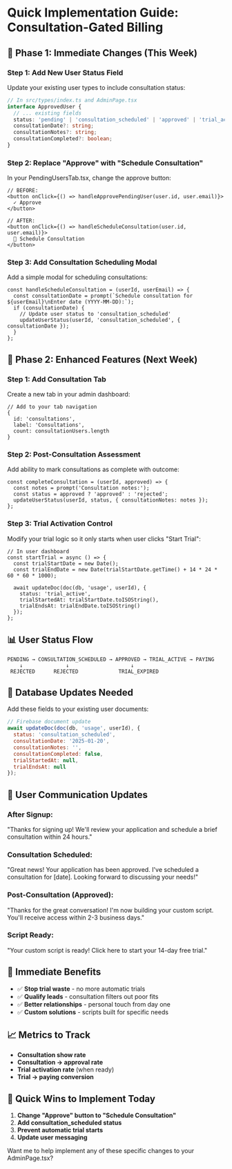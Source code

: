 # Quick Implementation Guide: Consultation-Gated Billing

## 🚀 Phase 1: Immediate Changes (This Week)

### **Step 1: Add New User Status Field**
Update your existing user types to include consultation status:

```typescript
// In src/types/index.ts and AdminPage.tsx
interface ApprovedUser {
  // ... existing fields
  status: 'pending' | 'consultation_scheduled' | 'approved' | 'trial_active' | 'paying' | 'rejected';
  consultationDate?: string;
  consultationNotes?: string;
  consultationCompleted?: boolean;
}
```

### **Step 2: Replace "Approve" with "Schedule Consultation"**
In your PendingUsersTab.tsx, change the approve button:

```tsx
// BEFORE:
<button onClick={() => handleApprovePendingUser(user.id, user.email)}>
  ✓ Approve
</button>

// AFTER:
<button onClick={() => handleScheduleConsultation(user.id, user.email)}>
  📅 Schedule Consultation
</button>
```

### **Step 3: Add Consultation Scheduling Modal**
Add a simple modal for scheduling consultations:

```tsx
const handleScheduleConsultation = (userId, userEmail) => {
  const consultationDate = prompt(`Schedule consultation for ${userEmail}\nEnter date (YYYY-MM-DD):`);
  if (consultationDate) {
    // Update user status to 'consultation_scheduled'
    updateUserStatus(userId, 'consultation_scheduled', { consultationDate });
  }
};
```

## 🎯 Phase 2: Enhanced Features (Next Week)

### **Step 1: Add Consultation Tab**
Create a new tab in your admin dashboard:

```tsx
// Add to your tab navigation
{
  id: 'consultations',
  label: 'Consultations',
  count: consultationUsers.length
}
```

### **Step 2: Post-Consultation Assessment**
Add ability to mark consultations as complete with outcome:

```tsx
const completeConsultation = (userId, approved) => {
  const notes = prompt('Consultation notes:');
  const status = approved ? 'approved' : 'rejected';
  updateUserStatus(userId, status, { consultationNotes: notes });
};
```

### **Step 3: Trial Activation Control**
Modify your trial logic so it only starts when user clicks "Start Trial":

```tsx
// In user dashboard
const startTrial = async () => {
  const trialStartDate = new Date();
  const trialEndDate = new Date(trialStartDate.getTime() + 14 * 24 * 60 * 60 * 1000);
  
  await updateDoc(doc(db, 'usage', userId), {
    status: 'trial_active',
    trialStartedAt: trialStartDate.toISOString(),
    trialEndsAt: trialEndDate.toISOString()
  });
};
```

## 📊 User Status Flow

```
PENDING → CONSULTATION_SCHEDULED → APPROVED → TRIAL_ACTIVE → PAYING
    ↓              ↓                    ↓
 REJECTED      REJECTED             TRIAL_EXPIRED
```

## 🔧 Database Updates Needed

Add these fields to your existing user documents:

```javascript
// Firebase document update
await updateDoc(doc(db, 'usage', userId), {
  status: 'consultation_scheduled',
  consultationDate: '2025-01-20',
  consultationNotes: '',
  consultationCompleted: false,
  trialStartedAt: null,
  trialEndsAt: null
});
```

## 📧 User Communication Updates

### **After Signup:**
"Thanks for signing up! We'll review your application and schedule a brief consultation within 24 hours."

### **Consultation Scheduled:**
"Great news! Your application has been approved. I've scheduled a consultation for [date]. Looking forward to discussing your needs!"

### **Post-Consultation (Approved):**
"Thanks for the great conversation! I'm now building your custom script. You'll receive access within 2-3 business days."

### **Script Ready:**
"Your custom script is ready! Click here to start your 14-day free trial."

## 🎯 Immediate Benefits

- ✅ **Stop trial waste** - no more automatic trials
- ✅ **Qualify leads** - consultation filters out poor fits  
- ✅ **Better relationships** - personal touch from day one
- ✅ **Custom solutions** - scripts built for specific needs

## 📈 Metrics to Track

- **Consultation show rate**
- **Consultation → approval rate**
- **Trial activation rate** (when ready)
- **Trial → paying conversion**

## 🚨 Quick Wins to Implement Today

1. **Change "Approve" button to "Schedule Consultation"**
2. **Add consultation_scheduled status**  
3. **Prevent automatic trial starts**
4. **Update user messaging**

Want me to help implement any of these specific changes to your AdminPage.tsx? 